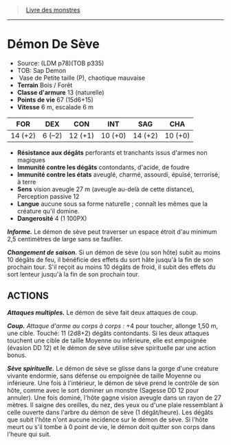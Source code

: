 ﻿> [Livre des monstres](tome_of_beasts.md)

---

# Démon De Sève

- Source: (LDM p78)(TOB p335)
- TOB: Sap Demon
-  Vase de Petite taille (P), chaotique mauvaise
- **Terrain** Bois / Forêt
- **Classe d'armure** 13 (naturelle)
- **Points de vie** 67 (15d6+15)
- **Vitesse** 6 m, escalade 6 m

|FOR|DEX|CON|INT|SAG|CHA|
|---|---|---|---|---|---|
|14 (+2)|6 (–2)|12 (+1)|10 (+0)|14 (+2)|10 (+0)|

- **Résistance aux dégâts** perforants et tranchants issus d'armes non magiques
- **Immunité contre les dégâts** contondants, d'acide, de foudre
- **Immunité contre les états** aveuglé, charmé, assourdi, épuisé, terrorisé, à terre
- **Sens** vision aveugle 27 m (aveugle au-delà de cette distance), Perception passive 12
- **Langue** aucune sous sa forme naturelle ; connaît les mêmes que la créature qu'il domine.
- **Dangerosité** 4 (1 100PX)

**_Informe._** Le démon de sève peut traverser un espace étroit d'au minimum 2,5 centimètres de large sans se faufiler.

**_Changement de saison._** Si un démon de sève (ou son hôte) subit au moins 10 dégâts de feu, il bénéficie des effets du sort hâte jusqu'à la fin de son prochain tour. S'il reçoit au moins 10 dégâts de froid, il subit des effets du sort lenteur jusqu'à la fin de son prochain tour.

## ACTIONS

**_Attaques multiples._** Le démon de sève fait deux attaques de coup.

**_Coup._** _Attaque d'arme au corps à corps :_ +4 pour toucher, allonge 1,50 m, une cible. Touché: 11 (2d8+2) dégâts contondants. Si les deux attaques touchent une cible de taille Moyenne ou inférieure, elle est empoignée (évasion DD 12) et le démon de sève utilise sève spirituelle par une action bonus.

**_Sève spirituelle._** Le démon de sève se glisse dans la gorge d'une créature vivante endormie, sans défense ou empoignée de taille Moyenne ou inférieure. Une fois à l'intérieur, le démon de sève prend le contrôle de son hôte, comme avec le sort dominer un monstre (Sagesse DD 12 pour annuler). Une fois dominé, l'hôte gagne vision aveugle dans un rayon de 27 mètres. Il saigne des oreilles, du nez, des yeux ou d'une plaie ressemblant à celle ouverte dans l'arbre du démon de sève (1 dégât/heure). Les dégâts que subit l'hôte n'ont aucune incidence sur le démon de sève. Si l'hôte meurt ou s'il tombe à 0 point de vie, le démon doit quitter son corps dans l'heure qui suit.

